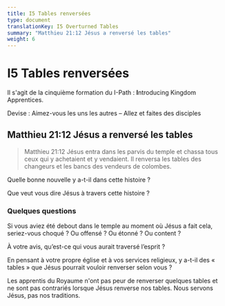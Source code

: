 ```yaml
---
title: I5 Tables renversées
type: document
translationKey: I5 Overturned Tables
summary: "Matthieu 21:12 Jésus a renversé les tables"
weight: 6
---
```

# I5 Tables renversées

Il s'agit de la cinquième formation du I-Path : **I**ntroducing Kingdom Apprentices.

Devise : Aimez-vous les uns les autres – Allez et faites des disciples

## Matthieu 21:12 Jésus a renversé les tables

>   Matthieu 21:12 Jésus entra dans les parvis du temple et chassa tous ceux qui y achetaient et y vendaient. Il renversa les tables des changeurs et les bancs des vendeurs de colombes.

Quelle bonne nouvelle y a-t-il dans cette histoire ?

Que veut vous dire Jésus à travers cette histoire ?

### Quelques questions

Si vous aviez été debout dans le temple au moment où Jésus a fait cela, seriez-vous choqué ? Ou offensé ? Ou étonné ? Ou content ?

À votre avis, qu’est-ce qui vous aurait traversé l’esprit ?

En pensant à votre propre église et à vos services religieux, y a-t-il des « tables » que Jésus pourrait vouloir renverser selon vous ?

Les apprentis du Royaume n'ont pas peur de renverser quelques tables et ne sont pas contrariés lorsque Jésus renverse nos tables. Nous servons Jésus, pas nos traditions.

